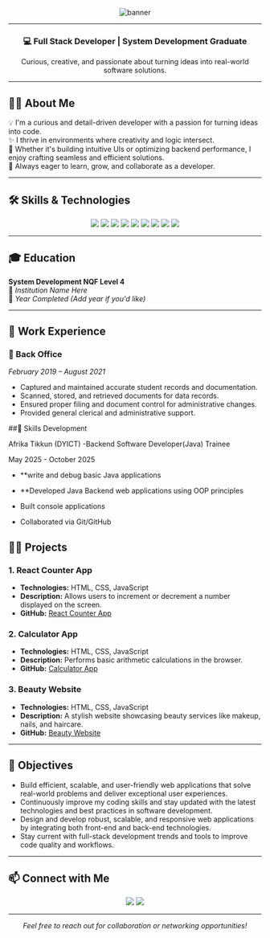 <p align="center">
  <img src="https://capsule-render.vercel.app/api?type=waving&color=74b9ff&height=200&section=header&text=Hi%20I'm%20Lisakhanya%20Duka!&fontSize=40&fontAlignY=35&desc=Aspiring%20Full-Stack%20Developer%20%7C%20System%20Development%20Graduate&descAlignY=55&animation=twinkling" alt="banner" />
</p>

---

<h3 align="center">💻 Full Stack Developer | System Development Graduate</h3>
<p align="center">Curious, creative, and passionate about turning ideas into real-world software solutions.</p>

---

## 👩‍💻 About Me

💡 I'm a curious and detail-driven developer with a passion for turning ideas into code.  
✨ I thrive in environments where creativity and logic intersect.  
🧠 Whether it's building intuitive UIs or optimizing backend performance, I enjoy crafting seamless and efficient solutions.  
🚀 Always eager to learn, grow, and collaborate as a developer.

---

## 🛠️ Skills & Technologies

<p align="center">
  <img src="https://img.shields.io/badge/Java-ED8B00?style=for-the-badge&logo=openjdk&logoColor=white" />
  <img src="https://img.shields.io/badge/Python-3776AB?style=for-the-badge&logo=python&logoColor=white" />
  <img src="https://img.shields.io/badge/Django-092E20?style=for-the-badge&logo=django&logoColor=white" />
  <img src="https://img.shields.io/badge/MySQL-00758F?style=for-the-badge&logo=mysql&logoColor=white" />
  <img src="https://img.shields.io/badge/HTML5-E34F26?style=for-the-badge&logo=html5&logoColor=white" />
  <img src="https://img.shields.io/badge/CSS3-1572B6?style=for-the-badge&logo=css3&logoColor=white" />
  <img src="https://img.shields.io/badge/JavaScript-F7DF1E?style=for-the-badge&logo=javascript&logoColor=black" />
  <img src="https://img.shields.io/badge/Git-F05032?style=for-the-badge&logo=git&logoColor=white" />
  <img src="https://img.shields.io/badge/GitHub-181717?style=for-the-badge&logo=github&logoColor=white" />
</p>

---

## 🎓 Education

**System Development NQF Level 4**  
📍 *Institution Name Here*  
📅 *Year Completed (Add year if you'd like)*

---

## 💼 Work Experience

### 🏢 Back Office  
*February 2019 – August 2021*  
- Captured and maintained accurate student records and documentation.  
- Scanned, stored, and retrieved documents for data records.  
- Ensured proper filing and document control for administrative changes.  
- Provided general clerical and administrative support.
  

##💼 Skills Development

Afrika Tikkun (DYICT) -Backend Software Developer(Java) Trainee

May 2025 - October 2025

- **write and debug basic Java applications

- **Developed Java Backend web applications using OOP principles

- Built console applications
  
- Collaborated via Git/GitHub 

## 👩‍💻 Projects

### 1. **React Counter App**  
- **Technologies:** HTML, CSS, JavaScript  
- **Description:** Allows users to increment or decrement a number displayed on the screen.  
- **GitHub:** [React Counter App](https://github.com/Lisa87-d/React.git)

### 2. **Calculator App**  
- **Technologies:** HTML, CSS, JavaScript  
- **Description:** Performs basic arithmetic calculations in the browser.  
- **GitHub:** [Calculator App](https://github.com/Lisa87-d/calculator.git)

### 3. **Beauty Website**  
- **Technologies:** HTML, CSS, JavaScript  
- **Description:** A stylish website showcasing beauty services like makeup, nails, and haircare.  
- **GitHub:** [Beauty Website](https://github.com/Lisa87-d/website.git)

---

## 🌟 Objectives

- Build efficient, scalable, and user-friendly web applications that solve real-world problems and deliver exceptional user experiences.  
- Continuously improve my coding skills and stay updated with the latest technologies and best practices in software development.  
- Design and develop robust, scalable, and responsive web applications by integrating both front-end and back-end technologies.  
- Stay current with full-stack development trends and tools to improve code quality and workflows.

---

## 📫 Connect with Me

<p align="center">
  <a href="mailto:dukalisakhanya@gmail.com"><img src="https://img.shields.io/badge/Email-D14836?style=for-the-badge&logo=gmail&logoColor=white" /></a>
  <a href="https://www.linkedin.com/in/mandy-matsane-8168a226a" target="_blank"><img src="https://img.shields.io/badge/LinkedIn-0A66C2?style=for-the-badge&logo=linkedin&logoColor=white" /></a>
</p>

---

<p align="center"><em>Feel free to reach out for collaboration or networking opportunities!</em></p>
